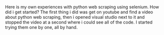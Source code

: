 Here is my own experiences with python web scraping using selenium.
How did i get started?
  The first thing i did was get on youtube and find a video about python web scraping, then i opened visual studio next to it and stopped the video at a second where i could see all of the code. I started trying them one by one, all by hand.
